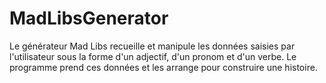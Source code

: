 # MadLibsGenerator
Le générateur Mad Libs recueille et manipule les données saisies par l'utilisateur sous la forme d'un adjectif, d'un pronom et d'un verbe. Le programme prend ces données et les arrange pour construire une histoire.
